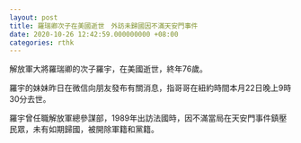 ```yaml
---
layout: post
title: 羅瑞卿次子在美國逝世　外訪未歸國因不滿天安門事件
date: 2020-10-26 12:42:59.000000000 +08:00
categories: rthk
---
```


解放軍大將羅瑞卿的次子羅宇，在美國逝世，終年76歲。

羅宇的妹妹昨日在微信向朋友發布有關消息，指哥哥在紐約時間本月22日晚上9時30分去世。

羅宇曾任職解放軍總參謀部，1989年出訪法國時，因不滿當局在天安門事件鎮壓民眾，未有如期歸國，被開除軍籍和黨籍。
